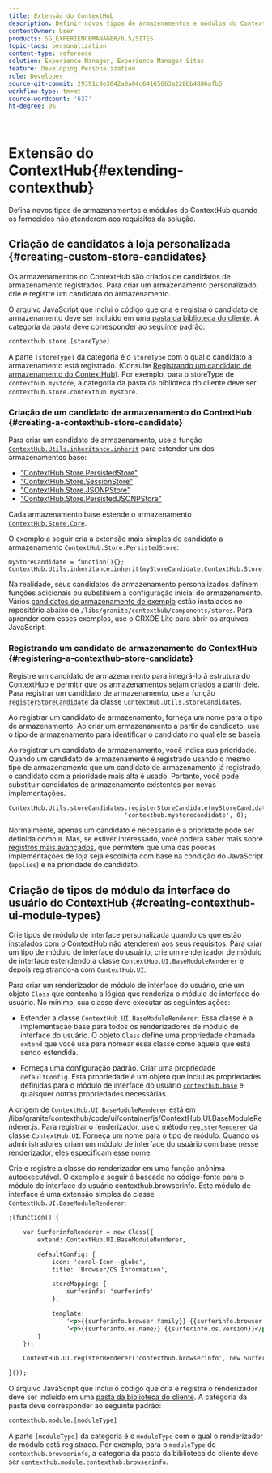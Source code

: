```yaml
---
title: Extensão do ContextHub
description: Definir novos tipos de armazenamentos e módulos do ContextHub quando os fornecidos não atenderem aos requisitos da solução
contentOwner: User
products: SG_EXPERIENCEMANAGER/6.5/SITES
topic-tags: personalization
content-type: reference
solution: Experience Manager, Experience Manager Sites
feature: Developing,Personalization
role: Developer
source-git-commit: 29391c8e3042a8a04c64165663a228bb4886afb5
workflow-type: tm+mt
source-wordcount: '637'
ht-degree: 0%

---
```


# Extensão do ContextHub{#extending-contexthub}

Defina novos tipos de armazenamentos e módulos do ContextHub quando os fornecidos não atenderem aos requisitos da solução.

## Criação de candidatos à loja personalizada {#creating-custom-store-candidates}

Os armazenamentos do ContextHub são criados de candidatos de armazenamento registrados. Para criar um armazenamento personalizado, crie e registre um candidato do armazenamento.

O arquivo JavaScript que inclui o código que cria e registra o candidato de armazenamento deve ser incluído em uma [pasta da biblioteca do cliente](/help/sites-developing/clientlibs.md#creating-client-library-folders). A categoria da pasta deve corresponder ao seguinte padrão:

```xml
contexthub.store.[storeType]
```

A parte `[storeType]` da categoria é o `storeType` com o qual o candidato a armazenamento está registrado. (Consulte [Registrando um candidato de armazenamento do ContextHub](/help/sites-developing/ch-extend.md#registering-a-contexthub-store-candidate)). Por exemplo, para o storeType de `contexthub.mystore`, a categoria da pasta da biblioteca do cliente deve ser `contexthub.store.contexthub.mystore`.

### Criação de um candidato de armazenamento do ContextHub {#creating-a-contexthub-store-candidate}

Para criar um candidato de armazenamento, use a função [`ContextHub.Utils.inheritance.inherit`](/help/sites-developing/contexthub-api.md#inherit-child-parent) para estender um dos armazenamentos base:

* [&quot;ContextHub.Store.PersistedStore&quot;](/help/sites-developing/contexthub-api.md#contexthub-store-persistedstore)
* [&quot;ContextHub.Store.SessionStore&quot;](/help/sites-developing/contexthub-api.md#contexthub-store-sessionstore)
* [&quot;ContextHub.Store.JSONPStore&quot;](/help/sites-developing/contexthub-api.md#contexthub-store-jsonpstore)
* [&quot;ContextHub.Store.PersistedJSONPStore&quot;](/help/sites-developing/contexthub-api.md#contexthub-store-persistedjsonpstore)

Cada armazenamento base estende o armazenamento [`ContextHub.Store.Core`](/help/sites-developing/contexthub-api.md#contexthub-store-core).

O exemplo a seguir cria a extensão mais simples do candidato a armazenamento `ContextHub.Store.PersistedStore`:

```
myStoreCandidate = function(){};
ContextHub.Utils.inheritance.inherit(myStoreCandidate,ContextHub.Store.PersistedStore);
```

Na realidade, seus candidatos de armazenamento personalizados definem funções adicionais ou substituem a configuração inicial do armazenamento. Vários [candidatos de armazenamento de exemplo](/help/sites-developing/ch-samplestores.md) estão instalados no repositório abaixo de `/libs/granite/contexthub/components/stores`. Para aprender com esses exemplos, use o CRXDE Lite para abrir os arquivos JavaScript.

### Registrando um candidato de armazenamento do ContextHub {#registering-a-contexthub-store-candidate}

Registre um candidato de armazenamento para integrá-lo à estrutura do ContextHub e permitir que os armazenamentos sejam criados a partir dele. Para registrar um candidato de armazenamento, use a função [`registerStoreCandidate`](/help/sites-developing/contexthub-api.md#registerstorecandidate-store-storetype-priority-applies) da classe `ContextHub.Utils.storeCandidates`.

Ao registrar um candidato de armazenamento, forneça um nome para o tipo de armazenamento. Ao criar um armazenamento a partir do candidato, use o tipo de armazenamento para identificar o candidato no qual ele se baseia.

Ao registrar um candidato de armazenamento, você indica sua prioridade. Quando um candidato de armazenamento é registrado usando o mesmo tipo de armazenamento que um candidato de armazenamento já registrado, o candidato com a prioridade mais alta é usado. Portanto, você pode substituir candidatos de armazenamento existentes por novas implementações.

```
ContextHub.Utils.storeCandidates.registerStoreCandidate(myStoreCandidate,
                                'contexthub.mystorecandidate', 0);
```

Normalmente, apenas um candidato é necessário e a prioridade pode ser definida como `0`. Mas, se estiver interessado, você poderá saber mais sobre [registros mais avançados](/help/sites-developing/contexthub-api.md#registerstorecandidate-store-storetype-priority-applies), que permitem que uma das poucas implementações de loja seja escolhida com base na condição do JavaScript (`applies`) e na prioridade do candidato.

## Criação de tipos de módulo da interface do usuário do ContextHub {#creating-contexthub-ui-module-types}

Crie tipos de módulo de interface personalizada quando os que estão [instalados com o ContextHub](/help/sites-developing/ch-samplemodules.md) não atenderem aos seus requisitos. Para criar um tipo de módulo de interface do usuário, crie um renderizador de módulo de interface estendendo a classe `ContextHub.UI.BaseModuleRenderer` e depois registrando-a com `ContextHub.UI`.

Para criar um renderizador de módulo de interface do usuário, crie um objeto `Class` que contenha a lógica que renderiza o módulo de interface do usuário. No mínimo, sua classe deve executar as seguintes ações:

* Estender a classe `ContextHub.UI.BaseModuleRenderer`. Essa classe é a implementação base para todos os renderizadores de módulo de interface do usuário. O objeto `Class` define uma propriedade chamada `extend` que você usa para nomear essa classe como aquela que está sendo estendida.

* Forneça uma configuração padrão. Criar uma propriedade `defaultConfig`. Esta propriedade é um objeto que inclui as propriedades definidas para o módulo de interface do usuário [`contexthub.base`](/help/sites-developing/ch-samplemodules.md#contexthub-base-ui-module-type) e quaisquer outras propriedades necessárias.

A origem de `ContextHub.UI.BaseModuleRenderer` está em /libs/granite/contexthub/code/ui/container/js/ContextHub.UI.BaseModuleRenderer.js. Para registrar o renderizador, use o método [`registerRenderer`](/help/sites-developing/contexthub-api.md#registerrenderer-moduletype-renderer-dontrender) da classe `ContextHub.UI`. Forneça um nome para o tipo de módulo. Quando os administradores criam um módulo de interface do usuário com base nesse renderizador, eles especificam esse nome.

Crie e registre a classe do renderizador em uma função anônima autoexecutável. O exemplo a seguir é baseado no código-fonte para o módulo de interface do usuário contexthub.browserinfo. Este módulo de interface é uma extensão simples da classe `ContextHub.UI.BaseModuleRenderer`.

```xml
;(function() {

    var SurferinfoRenderer = new Class({
        extend: ContextHub.UI.BaseModuleRenderer,

        defaultConfig: {
            icon: 'coral-Icon--globe',
            title: 'Browser/OS Information',

            storeMapping: {
                surferinfo: 'surferinfo'
            },

            template:
                '<p>{{surferinfo.browser.family}} {{surferinfo.browser.version}}</p>' +
                '<p>{{surferinfo.os.name}} {{surferinfo.os.version}}</p>'
        }
    });

    ContextHub.UI.registerRenderer('contexthub.browserinfo', new SurferinfoRenderer());

}());
```

O arquivo JavaScript que inclui o código que cria e registra o renderizador deve ser incluído em uma [pasta da biblioteca do cliente](/help/sites-developing/clientlibs.md#creating-client-library-folders). A categoria da pasta deve corresponder ao seguinte padrão:

```xml
contexthub.module.[moduleType]
```

A parte `[moduleType]` da categoria é o `moduleType` com o qual o renderizador de módulo está registrado. Por exemplo, para o `moduleType` de `contexthub.browserinfo`, a categoria da pasta da biblioteca do cliente deve ser `contexthub.module.contexthub.browserinfo`.
